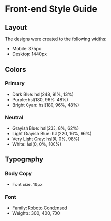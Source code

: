 # Front-end Style Guide

## Layout

The designs were created to the following widths:

- Mobile: 375px
- Desktop: 1440px

## Colors

### Primary

- Dark Blue: hsl(248, 91%, 13%)
- Purple: hsl(180, 96%, 48%)
- Bright Cyan: hsl(180, 96%, 48%)

### Neutral

- Grayish Blue: hsl(233, 8%, 62%)
- Light Grayish Blue: hsl(220, 16%, 96%)
- Very Light Gray: hsl(0, 0%, 98%)
- White: hsl(0, 0%, 100%)

## Typography

### Body Copy

- Font size: 18px

### Font

- Family: [Roboto Condensed](https://fonts.google.com/specimen/Roboto+Condensed)
- Weights: 300, 400, 700